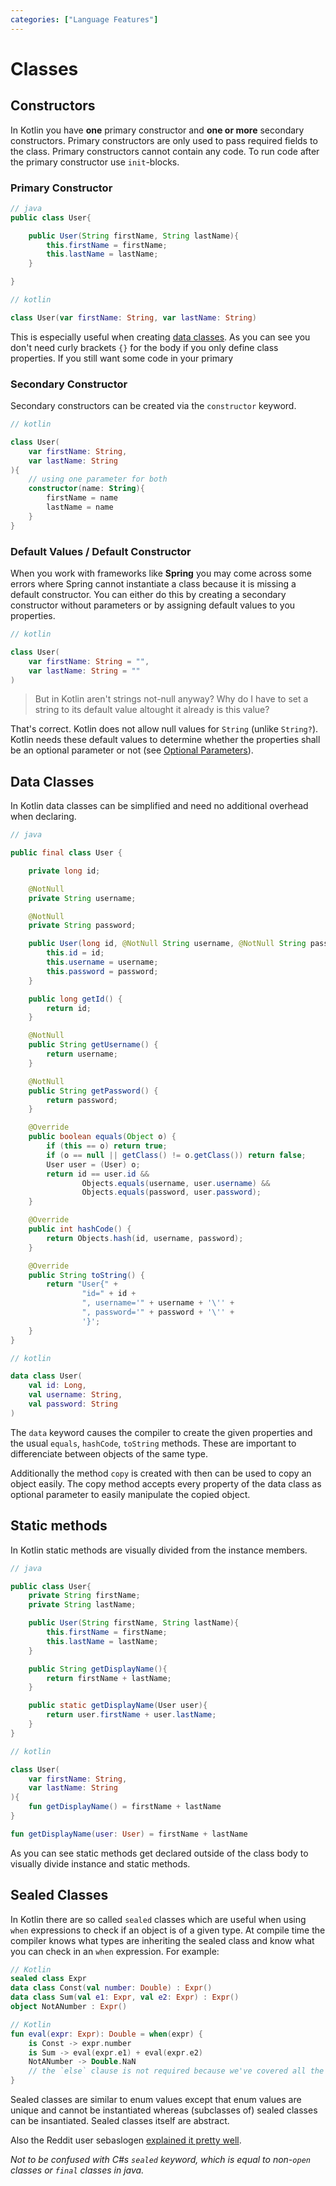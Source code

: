 ```yaml
---
categories: ["Language Features"]
---
```

# Classes

## Constructors

In Kotlin you have **one** primary constructor and **one or more** secondary constructors. Primary constructors are only used to pass required fields to the class. Primary constructors cannot contain any code. To run code after the primary constructor use `init`-blocks.

### Primary Constructor

```java
// java
public class User{

    public User(String firstName, String lastName){
        this.firstName = firstName;
        this.lastName = lastName;
    }

}
```

```kotlin
// kotlin

class User(var firstName: String, var lastName: String)
```

This is especially useful when creating [data classes](#data-classes). As you can see you don't need curly brackets `{}` for the body if you only define class properties. If you still want some code in your primary

### Secondary Constructor

Secondary constructors can be created via the `constructor` keyword.

```kotlin
// kotlin

class User(
    var firstName: String,
    var lastName: String
){
    // using one parameter for both
    constructor(name: String){
        firstName = name
        lastName = name
    }
}
```

### Default Values / Default Constructor

When you work with frameworks like **Spring** you may come across some errors where Spring cannot instantiate a class because it is missing a default constructor. You can either do this by creating a secondary constructor without parameters or by assigning default values to you properties.

```kotlin
// kotlin

class User(
    var firstName: String = "",
    var lastName: String = ""
)
```

> But in Kotlin aren't strings not-null anyway? Why do I have to set a string to its default value altought it already is this value?

That's correct. Kotlin does not allow null values for `String` (unlike `String?`). Kotlin needs these default values to determine whether the properties shall be an optional parameter or not (see [Optional Parameters](02_Functions.md#optional-parameters)).

## Data Classes

In Kotlin data classes can be simplified and need no additional overhead when declaring.

```java
// java

public final class User {

    private long id;

    @NotNull
    private String username;

    @NotNull
    private String password;

    public User(long id, @NotNull String username, @NotNull String password) {
        this.id = id;
        this.username = username;
        this.password = password;
    }

    public long getId() {
        return id;
    }

    @NotNull
    public String getUsername() {
        return username;
    }

    @NotNull
    public String getPassword() {
        return password;
    }

    @Override
    public boolean equals(Object o) {
        if (this == o) return true;
        if (o == null || getClass() != o.getClass()) return false;
        User user = (User) o;
        return id == user.id &&
                Objects.equals(username, user.username) &&
                Objects.equals(password, user.password);
    }

    @Override
    public int hashCode() {
        return Objects.hash(id, username, password);
    }

    @Override
    public String toString() {
        return "User{" +
                "id=" + id +
                ", username='" + username + '\'' +
                ", password='" + password + '\'' +
                '}';
    }
}
```

```kotlin
// kotlin

data class User(
    val id: Long,
    val username: String,
    val password: String
)
```

The `data` keyword causes the compiler to create the given properties and the usual `equals`, `hashCode`, `toString` methods. These are important to differenciate between objects of the same type.

Additionally the method `copy` is created with then can be used to copy an object easily. The copy method accepts every property of the data class as optional parameter to easily manipulate the copied object.

## Static methods

In Kotlin static methods are visually divided from the instance members.

```java
// java

public class User{
    private String firstName;
    private String lastName;

    public User(String firstName, String lastName){
        this.firstName = firstName;
        this.lastName = lastName;
    }

    public String getDisplayName(){
        return firstName + lastName;
    }

    public static getDisplayName(User user){
        return user.firstName + user.lastName;
    }
}

```

```kotlin
// kotlin

class User(
    var firstName: String,
    var lastName: String
){
    fun getDisplayName() = firstName + lastName
}

fun getDisplayName(user: User) = firstName + lastName
```

As you can see static methods get declared outside of the class body to visually divide instance and static methods.

## Sealed Classes

In Kotlin there are so called `sealed` classes which are useful when using `when` expressions to check if an object is of a given type.
At compile time the compiler knows what types are inheriting the sealed class and know what you can check in an `when` expression. For example:

```kotlin
// Kotlin
sealed class Expr
data class Const(val number: Double) : Expr()
data class Sum(val e1: Expr, val e2: Expr) : Expr()
object NotANumber : Expr()
```

```kotlin
// Kotlin
fun eval(expr: Expr): Double = when(expr) {
    is Const -> expr.number
    is Sum -> eval(expr.e1) + eval(expr.e2)
    NotANumber -> Double.NaN
    // the `else` clause is not required because we've covered all the cases
}
```

Sealed classes are  similar to enum values except that enum values are unique and cannot be instantiated whereas (subclasses of) sealed classes
can be insantiated. Sealed classes itself are abstract.

Also the Reddit user sebaslogen [explained it pretty well](https://www.reddit.com/r/androiddev/comments/8ktp6d/whats_your_favorite_feature_of_kotlin/dzbms10).

_Not to be confused with C#s `sealed` keyword, which is equal to non-`open` classes or `final` classes in java._